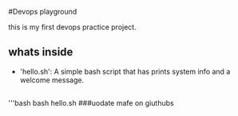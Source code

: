 #Devops playground 

this is my first devops practice project. 

## whats inside 
- 'hello.sh': A simple bash script that has prints system info and a welcome message. 

##
'''bash
bash hello.sh
###uodate mafe on giuthubs
